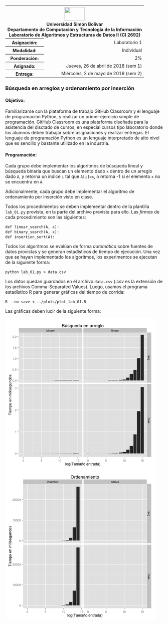 <table>
	<tr>
		<th colspan="2" style="text-align:center">
			<img src="http://www.usb.ve/conocer/corporativa/archivos/logos/logo/logo.gif" width="64" height="43"><br/>
			Universidad Sim&oacute;n Bol&iacute;var<br/>
			Departamento de Computaci&oacute;n y Tecnolog&iacute;a de la Informaci&oacute;n<br/>
			Laboratorio de Algoritmos y Estructuras de Datos II (CI 2692)
	</tr>
	<tr>
		<th scope="row">Asignaci&oacute;n:</th>
		<td style="text-align:right">Laboratorio 1</td>
	</tr>
	<tr>
		<th scope="row">Modalidad:</th>
		<td style="text-align:right">Individual</td>
	</tr>
	<tr>
		<th scope="row">Ponderación:</th>
		<td style="text-align:right">2%</td>
	</tr>
	<tr>
		<th scope="row">Asignado:</th>
		<td style="text-align:right">Jueves, 26 de abril de 2018 (sem 1)</td>
	</tr>
	<tr>
		<th scope="row">Entrega:</th>
		<td style="text-align:right">Miércoles, 2 de mayo de 2018 (sem 2)</td>
	</tr>
</table>

### B&uacute;squeda en arreglos y ordenamiento por inserci&oacute;n

#### Objetivo:

Familiarizarse con la plataforma de trabajo GitHub Classroom y el lenguaje de programaci&oacute;n Python,
y realizar un primer ejercicio simple de programaci&oacute;n.
GitHub Classroom es una plataforma dise&ntilde;ada para la asistencia del disctado de cursos, en especial
cursos tipo laboratorio donde los alumnos deben trabajar sobre asignaciones y realizar entregas.
El lenguaje de programaci&oacute;n Python es un lenguaje interpretado de alto nivel que es sencillo
y bastante utilizado en la industria.

#### Programaci&oacute;n:

Cada grupo debe implementar los algoritmos de b&uacute;squeda lineal y b&uacute;squeda binaria
que buscan un elemento dado `x` dentro de un arreglo dado `A`, y retorna un &iacute;ndice `i`
tal que `A[i]=x`, o retorna -1 si el elemento `x` no se encuentra en `A`.

Adicionalmente, cada grupo debe implementar el algoritmo de ordenamiento por inserci&oacute;n
visto en clase.

Todos los procedimientos se deben implementar dentro de la plantilla `lab_01.py` provista,
en la parte del archivo prevista para ello. Las *firmas* de cada procedimiento son las siguientes:

```
def linear_search(A, x):
def binary_search(A, x):
def insertion_sort(A):
```

Todos los algoritmos se eval&uacute;an de forma *autom&aacute;tica* sobre fuentes
de datos provistas y se generan estad&iacute;sticos de tiempo de ejecuci&oacute;n.
Una vez que se hayan implementado los algoritmos, los experimentos se ejecutan
de la siguiente forma:

```
python lab_01.py > data.csv
```

Los datos quedan guardados en el archivo `data.csv` (.csv es la extensi&oacute;n
de los archivos Comma-Separated Values). Luego, usamos el programa estad&iacute;stico
R para generar gr&aacute;ficas del tiempo de corrida:

```
R --no-save < ../plots/plot_lab_01.R
```

Las gr&aacute;ficas deben lucir de la siguiente forma:

![](example/lab_01/plot_01.png)
![](example/lab_01/plot_02.png)

